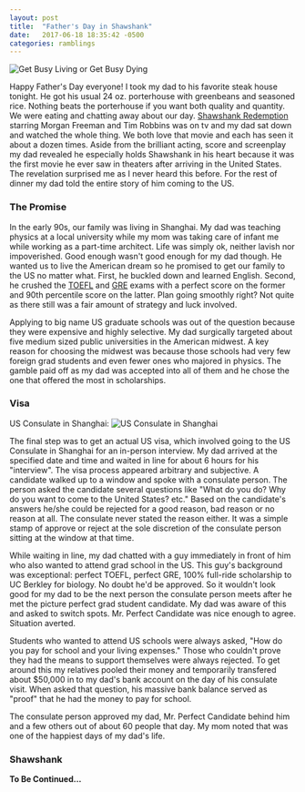 ```yaml
---
layout: post
title:  "Father's Day in Shawshank"
date:   2017-06-18 18:35:42 -0500
categories: ramblings
---
```


![Get Busy Living or Get Busy Dying][livingordying]

Happy Father's Day everyone! I took my dad to his favorite steak house tonight. He got his usual 24 oz. porterhouse with greenbeans and seasoned rice. Nothing beats the porterhouse if you want both quality and quantity. We were eating and chatting away about our day. [Shawshank Redemption][shawshank] starring Morgan Freeman and Tim Robbins was on tv and my dad sat down and watched the whole thing. We both love that movie and each has seen it about a dozen times. Aside from the brilliant acting, score and screenplay my dad revealed he especially holds Shawshank in his heart because it was the first movie he ever saw in theaters after arriving in the United States. The revelation surprised me as I never heard this before. For the rest of dinner my dad told the entire story of him coming to the US. 

### The Promise
In the early 90s, our family was living in Shanghai. My dad was teaching physics at a local university while my mom was taking care of infant me while working as a part-time architect. Life was simply ok, neither lavish nor impoverished. Good enough wasn't good enough for my dad though. He wanted us to live the American dream so he promised to get our family to the US no matter what. First, he buckled down and learned English. Second, he crushed the [TOEFL][toefl] and [GRE][gre] exams with a perfect score on the former and 90th percentile score on the latter. Plan going smoothly right? Not quite as there still was a fair amount of strategy and luck involved.

Applying to big name US graduate schools was out of the question because they were expensive and highly selective. My dad surgically targeted about five medium sized public universities in the American midwest. A key reason for choosing the midwest was because those schools had very few foreign grad students and even fewer ones who majored in physics. The gamble paid off as my dad was accepted into all of them and he chose the one that offered the most in scholarships.

### Visa
US Consulate in Shanghai:
![US Consulate in Shanghai][consulate]

The final step was to get an actual US visa, which involved going to the US Consulate in Shanghai for an in-person interview. My dad arrived at the specified date and time and waited in line for about 6 hours for his "interview". The visa process appeared arbitrary and subjective. A candidate walked up to a window and spoke with a consulate person. The person asked the candidate several questions like "What do you do? Why do you want to come to the United States? etc." Based on the candidate's answers he/she could be rejected for a good reason, bad reason or no reason at all. The consulate never stated the reason either. It was a simple stamp of approve or reject at the sole discretion of the consulate person sitting at the window at that time.

While waiting in line, my dad chatted with a guy immediately in front of him who also wanted to attend grad school in the US. This guy's background was exceptional: perfect TOEFL, perfect GRE, 100% full-ride scholarship to UC Berkley for biology. No doubt he'd be approved. So it wouldn't look good for my dad to be the next person the consulate person meets after he met the picture perfect grad student candidate. My dad was aware of this and asked to switch spots. Mr. Perfect Candidate was nice enough to agree. Situation averted.

Students who wanted to attend US schools were always asked, "How do you pay for school and your living expenses." Those who couldn't prove they had the means to support themselves were always rejected. To get around this my relatives pooled their money and temporarily transfered about $50,000 in to my dad's bank account on the day of his consulate visit. When asked that question, his massive bank balance served as "proof" that he had the money to pay for school. 

The consulate person approved my dad, Mr. Perfect Candidate behind him and a few others out of about 60 people that day. My mom noted that was one of the happiest days of my dad's life.

### Shawshank



**To Be Continued...**

[livingordying]: http://2.bp.blogspot.com/-JtHwhHf3wtk/VDb7WZp2rrI/AAAAAAAAAOM/PS1EOG0-72Y/s1600/shawshank-redemption-quotes.jpg
[shawshank]: http://www.imdb.com/title/tt0111161/
[toefl]: https://en.wikipedia.org/wiki/Test_of_English_as_a_Foreign_Language
[gre]: https://en.wikipedia.org/wiki/Graduate_Record_Examinations
[consulate]: https://static.panoramio.com.storage.googleapis.com/photos/original/21811172.jpg